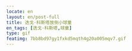 ```yaml
---
locate: en
layout: en/post-full
title: 迭戈·科斯塔放倒小球童
en_tags: [迭戈·科斯塔,球童]
type: gif
featimg: 7bb8bd97gy1fxkd5mqth4g20a005mqv7.gif
---
```

